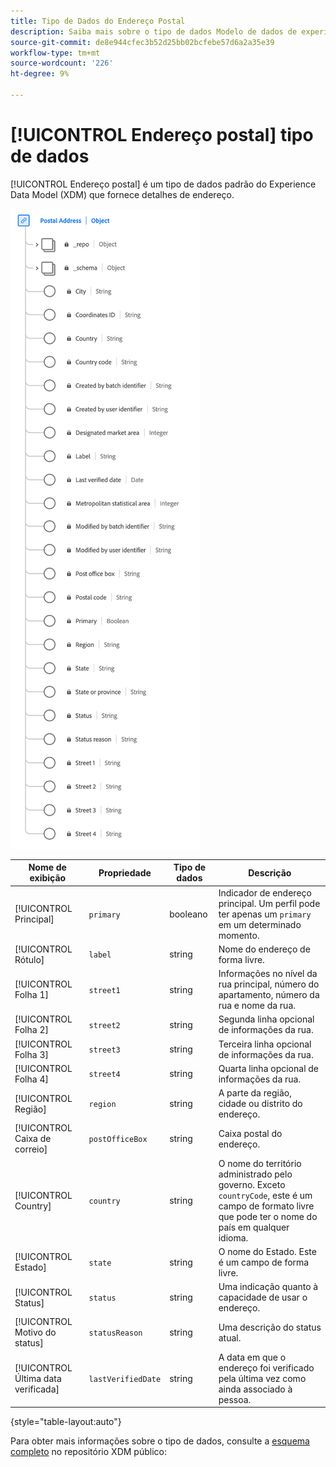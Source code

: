 ```yaml
---
title: Tipo de Dados do Endereço Postal
description: Saiba mais sobre o tipo de dados Modelo de dados de experiência de endereço postal (XDM).
source-git-commit: de8e944cfec3b52d25bb02bcfebe57d6a2a35e39
workflow-type: tm+mt
source-wordcount: '226'
ht-degree: 9%

---
```


# [!UICONTROL Endereço postal] tipo de dados

[!UICONTROL Endereço postal] é um tipo de dados padrão do Experience Data Model (XDM) que fornece detalhes de endereço.

![Um diagrama do [!UICONTROL Endereço postal] tipo de dados.](../images/data-types/postal-address.png)

| Nome de exibição | Propriedade | Tipo de dados | Descrição |
|------------------------------------|------------------|-----------|-----------------------------------------------------------------------------------------------|
| [!UICONTROL Principal] | `primary` | booleano | Indicador de endereço principal. Um perfil pode ter apenas um `primary` em um determinado momento. |
| [!UICONTROL Rótulo] | `label` | string | Nome do endereço de forma livre. |
| [!UICONTROL Folha 1] | `street1` | string | Informações no nível da rua principal, número do apartamento, número da rua e nome da rua. |
| [!UICONTROL Folha 2] | `street2` | string | Segunda linha opcional de informações da rua. |
| [!UICONTROL Folha 3] | `street3` | string | Terceira linha opcional de informações da rua. |
| [!UICONTROL Folha 4] | `street4` | string | Quarta linha opcional de informações da rua. |
| [!UICONTROL Região] | `region` | string | A parte da região, cidade ou distrito do endereço. |
| [!UICONTROL Caixa de correio] | `postOfficeBox` | string | Caixa postal do endereço. |
| [!UICONTROL Country] | `country` | string | O nome do território administrado pelo governo. Exceto ``countryCode``, este é um campo de formato livre que pode ter o nome do país em qualquer idioma. |
| [!UICONTROL Estado] | `state` | string | O nome do Estado. Este é um campo de forma livre. |
| [!UICONTROL Status] | `status` | string | Uma indicação quanto à capacidade de usar o endereço. |
| [!UICONTROL Motivo do status] | `statusReason` | string | Uma descrição do status atual. |
| [!UICONTROL Última data verificada] | `lastVerifiedDate` | string | A data em que o endereço foi verificado pela última vez como ainda associado à pessoa. |

{style="table-layout:auto"}

Para obter mais informações sobre o tipo de dados, consulte a [esquema completo](https://github.com/adobe/xdm/blob/master/docs/reference/datatypes/address.schema.json) no repositório XDM público:
